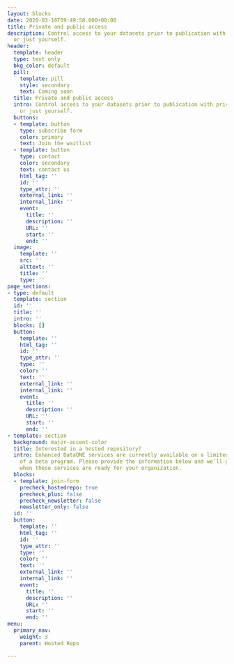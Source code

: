 ```yaml
---
layout: blocks
date: 2020-03-16T09:49:58.000+00:00
title: Private and public access
description: Control access to your datasets prior to publication with private groups
  or just yourself.
header:
  template: header
  type: text only
  bkg_color: default
  pill:
    template: pill
    style: secondary
    text: Coming soon
  title: Private and public access
  intro: Control access to your datasets prior to publication with private groups
    or just yourself.
  buttons:
  - template: button
    type: subscribe form
    color: primary
    text: Join the waitlist
  - template: button
    type: contact
    color: secondary
    text: contact us
    html_tag: ''
    id: ''
    type_attr: ''
    external_link: ''
    internal_link: ''
    event:
      title: ''
      description: ''
      URL: ''
      start: ''
      end: ''
  image:
    template: ''
    src: ''
    alttext: ''
    title: ''
    type: ''
page_sections:
- type: default
  template: section
  id: ''
  title: ''
  intro: ''
  blocks: []
  button:
    template: ''
    html_tag: ''
    id: ''
    type_attr: ''
    type: ''
    color: ''
    text: ''
    external_link: ''
    internal_link: ''
    event:
      title: ''
      description: ''
      URL: ''
      start: ''
      end: ''
- template: section
  background: major-accent-color
  title: Interested in a hosted repository?
  intro: Enhanced DataONE services are currently available on a limited basis as part
    of a beta program. Please provide the information below and we’ll get in touch
    when these services are ready for your organization.
  blocks:
  - template: join-form
    precheck_hostedrepo: true
    precheck_plus: false
    precheck_newsletter: false
    newsletter_only: false
  id: ''
  button:
    template: ''
    html_tag: ''
    id: ''
    type_attr: ''
    type: ''
    color: ''
    text: ''
    external_link: ''
    internal_link: ''
    event:
      title: ''
      description: ''
      URL: ''
      start: ''
      end: ''
menu:
  primary_nav:
    weight: 3
    parent: Hosted Repo

---
```


